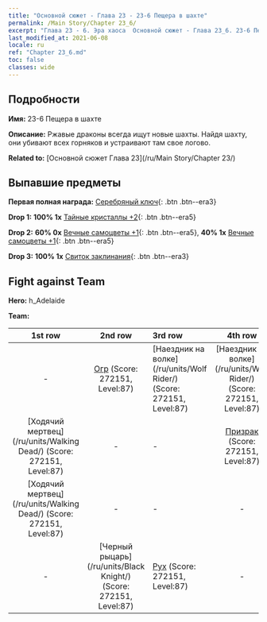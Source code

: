```yaml
---
title: "Основной сюжет - Глава 23 - 23-6 Пещера в шахте"
permalink: /Main Story/Chapter 23_6/
excerpt: "Глава 23 - 6. Эра хаоса  Основной сюжет - Глава 23_6. 23-6 Пещера в шахте"
last_modified_at: 2021-06-08
locale: ru
ref: "Chapter 23_6.md"
toc: false
classes: wide
---
```


## Подробности

 **Имя:** 23-6 Пещера в шахте

 **Описание:** Ржавые драконы всегда ищут новые шахты. Найдя шахту, они убивают всех горняков и устраивают там свое логово.

 **Related to:** [Основной сюжет Глава 23](/ru/Main Story/Chapter 23/)

## Выпавшие предметы

 **Первая полная награда:** [Серебряный ключ](/ItemsRU/con_693/){: .btn .btn--era3}

 **Drop 1:** **100% 1x** [Тайные кристаллы +2](/ItemsRU/mat_80/){: .btn .btn--era5}

 **Drop 2:** **60% 0x** [Вечные самоцветы +1](/ItemsRU/mat_72/){: .btn .btn--era5}, **40% 1x** [Вечные самоцветы +1](/ItemsRU/mat_72/){: .btn .btn--era5}

 **Drop 3:** **100% 1x** [Свиток заклинания](/ItemsRU/con_694/){: .btn .btn--era3}


## Fight against Team
 **Hero:** h_Adelaide

 **Team:**


  | 1st row | 2nd row | 3rd row | 4th row |
  |:----:|:----:|:----|:----:|
  | - | [Огр](/ru/units/Ogre/) (Score: 272151, Level:87)  | [Наездник на волке](/ru/units/Wolf Rider/) (Score: 272151, Level:87)  | [Наездник на волке](/ru/units/Wolf Rider/) (Score: 272151, Level:87)  |
  | [Ходячий мертвец](/ru/units/Walking Dead/) (Score: 272151, Level:87)  | - | - | [Призрак](/ru/units/Wight/) (Score: 272151, Level:87)  |
  | [Ходячий мертвец](/ru/units/Walking Dead/) (Score: 272151, Level:87)  | - | - | - |
  | - | [Черный рыцарь](/ru/units/Black Knight/) (Score: 272151, Level:87)  | [Рух](/ru/units/Roc/) (Score: 272151, Level:87)  | - |


